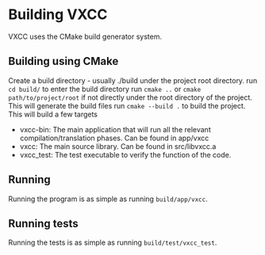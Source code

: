 # Building VXCC

VXCC uses the CMake build generator system.

## Building using CMake

Create a build directory - usually ./build under the project root directory.
run `cd build/` to enter the build directory
run `cmake ..` or `cmake path/to/project/root` if not directly under the root directory of the project. 
This will generate the build files
run `cmake --build .` to build the project. This will build a few targets
- vxcc-bin: The main application that will run all the relevant compilation/translation phases. Can be found in app/vxcc
- vxcc: The main source library. Can be found in src/libvxcc.a
- vxcc_test: The test executable to verify the function of the code.

## Running

Running the program is as simple as running `build/app/vxcc`.

## Running tests

Running the tests is as simple as running `build/test/vxcc_test`.
